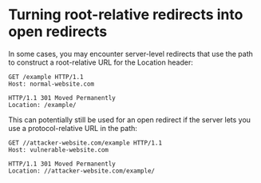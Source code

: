 
# Turning root-relative redirects into open redirects

In some cases, you may encounter server-level redirects that use the path to construct a root-relative URL for the Location header:

```http
GET /example HTTP/1.1
Host: normal-website.com

HTTP/1.1 301 Moved Permanently
Location: /example/
```

This can potentially still be used for an open redirect if the server lets you use a protocol-relative URL in the path:

```http
GET //attacker-website.com/example HTTP/1.1
Host: vulnerable-website.com

HTTP/1.1 301 Moved Permanently
Location: //attacker-website.com/example/
```